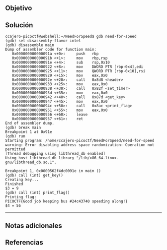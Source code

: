 ## Objetivo

## Solución

	ccajero-picoctf@webshell:~/NeedForSpeed$ gdb need-for-speed
	(gdb) set disassembly-flavor intel
	(gdb) disassemble main
	Dump of assembler code for function main:
	   0x000000000000091a <+0>:     push   rbp
	   0x000000000000091b <+1>:     mov    rbp,rsp
	   0x000000000000091e <+4>:     sub    rsp,0x10
	   0x0000000000000922 <+8>:     mov    DWORD PTR [rbp-0x4],edi
	   0x0000000000000925 <+11>:    mov    QWORD PTR [rbp-0x10],rsi
	   0x0000000000000929 <+15>:    mov    eax,0x0
	   0x000000000000092e <+20>:    call   0x8d8 <header>
	   0x0000000000000933 <+25>:    mov    eax,0x0
	   0x0000000000000938 <+30>:    call   0x82f <set_timer>
	   0x000000000000093d <+35>:    mov    eax,0x0
	   0x0000000000000942 <+40>:    call   0x87d <get_key>
	   0x0000000000000947 <+45>:    mov    eax,0x0
	   0x000000000000094c <+50>:    call   0x8ac <print_flag>
	   0x0000000000000951 <+55>:    mov    eax,0x0
	   0x0000000000000956 <+60>:    leave  
	   0x0000000000000957 <+61>:    ret    
	End of assembler dump.
	(gdb) break main
	Breakpoint 1 at 0x91e
	(gdb) run
	Starting program: /home/ccajero-picoctf/NeedForSpeed/need-for-speed 
	warning: Error disabling address space randomization: Operation not permitted
	[Thread debugging using libthread_db enabled]
	Using host libthread_db library "/lib/x86_64-linux-gnu/libthread_db.so.1".
	
	Breakpoint 1, 0x0000562f4dc0091e in main ()
	(gdb) call (int) get_key()
	Creating key...
	Finished
	$3 = 9
	(gdb) call (int) print_flag()
	Printing flag:
	PICOCTF{Good job keeping bus #24c43740 speeding along!}
	$4 = 56

------------------------------------


## Notas adicionales

## Referencias
